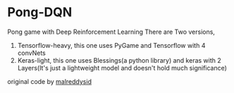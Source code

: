 # Pong-DQN
Pong game with Deep Reinforcement Learning
There are Two versions,
1) Tensorflow-heavy, this one uses PyGame and Tensorflow with 4 convNets
2) Keras-light, this one uses Blessings(a python library) and keras with 2 Layers(It's just a lightweight model and doesn't hold much significance)

original code by <a href="https://github.com/malreddysid/pong_RL">malreddysid</a>
